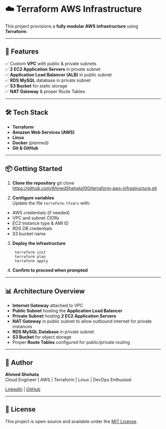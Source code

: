 # ☁️ Terraform AWS Infrastructure

This project provisions a **fully modular AWS infrastructure** using **Terraform**.

---

## 🚀 Features

✅ Custom **VPC** with public & private subnets  
✅ **2 EC2 Application Servers** in private subnet  
✅ **Application Load Balancer (ALB)** in public subnet  
✅ **RDS MySQL** database in private subnet  
✅ **S3 Bucket** for static storage  
✅ **NAT Gateway** & proper Route Tables  

---

## 🛠️ Tech Stack

- **Terraform**
- **Amazon Web Services (AWS)**
- **Linux**
- **Docker** *(planned)*
- **Git & GitHub**

---

## 📦 Getting Started

1. **Clone the repository**
git clone https://github.com/AhmedShehata100/terraform-aws-infrastructure.git



2. **Configure variables**  
Update the file `terraform.tfvars` with:
- AWS credentials (if needed)
- VPC and subnet CIDRs
- EC2 instance type & AMI ID
- RDS DB credentials
- S3 bucket name

3. **Deploy the infrastructure**

        terraform init 
        terraform plan 
        terraform apply 


4. **Confirm to proceed when prompted**

---

## 📊 Architecture Overview

- **Internet Gateway** attached to VPC  
- **Public Subnet** hosting the **Application Load Balancer**  
- **Private Subnet** hosting **2 EC2 Application Servers**  
- **NAT Gateway** in public subnet to allow outbound internet for private instances  
- **RDS MySQL Database** in private subnet  
- **S3 Bucket** for object storage  
- Proper **Route Tables** configured for public/private routing

---

## 📌 Author

**Ahmed Shehata**  
Cloud Engineer | AWS | Terraform | Linux | DevOps Enthusiast

[LinkedIn](https://www.linkedin.com/in/ahmed-shehata10/) | [GitHub](https://github.com/AhmedShehata100)

---

## 📜 License

This project is open-source and available under the [MIT License](LICENSE).
